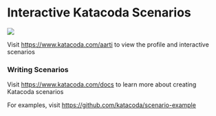 # Interactive Katacoda Scenarios

[![](http://shields.katacoda.com/katacoda/aarti/count.svg)](https://www.katacoda.com/aarti "Get your profile on Katacoda.com")

Visit https://www.katacoda.com/aarti to view the profile and interactive scenarios

### Writing Scenarios
Visit https://www.katacoda.com/docs to learn more about creating Katacoda scenarios

For examples, visit https://github.com/katacoda/scenario-example

